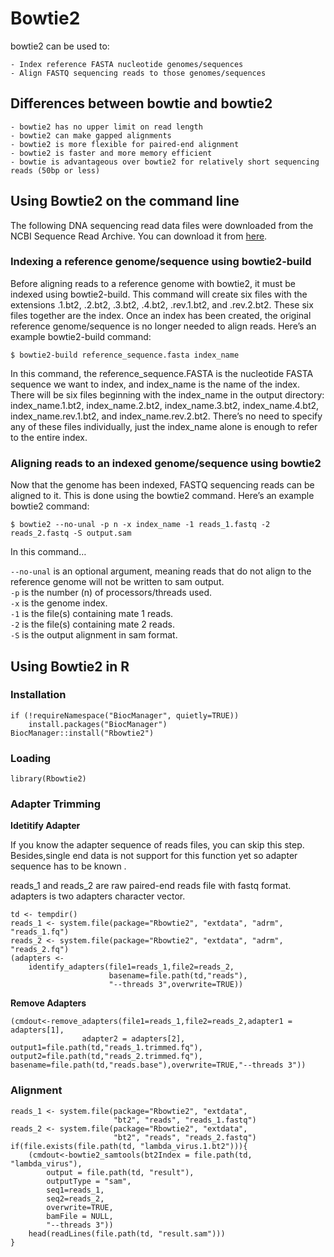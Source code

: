 # Bowtie2

bowtie2 can be used to:

    - Index reference FASTA nucleotide genomes/sequences
    - Align FASTQ sequencing reads to those genomes/sequences

## Differences between bowtie and bowtie2

    - bowtie2 has no upper limit on read length
    - bowtie2 can make gapped alignments
    - bowtie2 is more flexible for paired-end alignment
    - bowtie2 is faster and more memory efficient
    - bowtie is advantageous over bowtie2 for relatively short sequencing reads (50bp or less)


## Using Bowtie2 on the command line

The following DNA sequencing read data files were downloaded from the NCBI Sequence Read Archive. You can download it from [here](https://www.ebi.ac.uk/ena/browser/view/SRR030257?show=readsls).


### Indexing a reference genome/sequence using bowtie2-build

Before aligning reads to a reference genome with bowtie2, it must be indexed using bowtie2-build. This command will create six files with the extensions .1.bt2, .2.bt2, .3.bt2, .4.bt2, .rev.1.bt2, and .rev.2.bt2. These six files together are the index. Once an index has been created, the original reference genome/sequence is no longer needed to align reads. Here’s an example bowtie2-build command:

```
$ bowtie2-build reference_sequence.fasta index_name
```          

In this command, the reference_sequence.FASTA is the nucleotide FASTA sequence we want to index, and index_name is the name of the index. There will be six files beginning with the index_name in the output directory: index_name.1.bt2, index_name.2.bt2, index_name.3.bt2, index_name.4.bt2, index_name.rev.1.bt2, and index_name.rev.2.bt2. There’s no need to specify any of these files individually, just the index_name alone is enough to refer to the entire index.

### Aligning reads to an indexed genome/sequence using bowtie2

Now that the genome has been indexed, FASTQ sequencing reads can be aligned to it. This is done using the bowtie2 command. Here’s an example bowtie2 command:

```
$ bowtie2 --no-unal -p n -x index_name -1 reads_1.fastq -2 reads_2.fastq -S output.sam
```    

In this command…

`--no-unal` is an optional argument, meaning reads that do not align to the reference genome will not be written to sam output.  
`-p` is the number (n) of processors/threads used.    
`-x` is the genome index.     
`-1` is the file(s) containing mate 1 reads.    
`-2` is the file(s) containing mate 2 reads.     
`-S` is the output alignment in sam format.     

## Using Bowtie2 in R

### Installation 

```
if (!requireNamespace("BiocManager", quietly=TRUE))
    install.packages("BiocManager")
BiocManager::install("Rbowtie2")
```

### Loading
```
library(Rbowtie2)
```

### Adapter Trimming
**Idetitify Adapter**

If you know the adapter sequence of reads files, you can skip this step. Besides,single end data is not support for this function yet so adapter sequence has to be known .

reads_1 and reads_2 are raw paired-end reads file with fastq format. adapters is two adapters character vector.
```
td <- tempdir()
reads_1 <- system.file(package="Rbowtie2", "extdata", "adrm", "reads_1.fq")
reads_2 <- system.file(package="Rbowtie2", "extdata", "adrm", "reads_2.fq")
(adapters <- 
    identify_adapters(file1=reads_1,file2=reads_2,
                      basename=file.path(td,"reads"),
                      "--threads 3",overwrite=TRUE))
```
**Remove Adapters**
```
(cmdout<-remove_adapters(file1=reads_1,file2=reads_2,adapter1 = adapters[1], 
                adapter2 = adapters[2],
output1=file.path(td,"reads_1.trimmed.fq"),
output2=file.path(td,"reads_2.trimmed.fq"),
basename=file.path(td,"reads.base"),overwrite=TRUE,"--threads 3"))
```
### Alignment

```
reads_1 <- system.file(package="Rbowtie2", "extdata", 
                       "bt2", "reads", "reads_1.fastq")
reads_2 <- system.file(package="Rbowtie2", "extdata", 
                       "bt2", "reads", "reads_2.fastq")
if(file.exists(file.path(td, "lambda_virus.1.bt2"))){
    (cmdout<-bowtie2_samtools(bt2Index = file.path(td, "lambda_virus"),
        output = file.path(td, "result"),
        outputType = "sam",
        seq1=reads_1,
        seq2=reads_2,
        overwrite=TRUE,
        bamFile = NULL,
        "--threads 3"))
    head(readLines(file.path(td, "result.sam")))
}
```